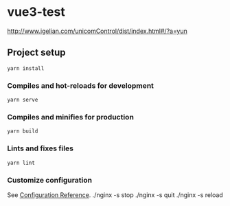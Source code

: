 # vue3-test
http://www.igelian.com/unicomControl/dist/index.html#/?a=yun
## Project setup
```
yarn install
```

### Compiles and hot-reloads for development
```
yarn serve
```

### Compiles and minifies for production
```
yarn build
```

### Lints and fixes files
```
yarn lint
```

### Customize configuration
See [Configuration Reference](https://cli.vuejs.org/config/).
./nginx -s stop
./nginx -s quit
./nginx -s reload
